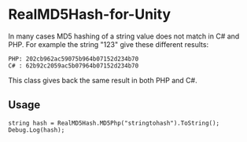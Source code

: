 # RealMD5Hash-for-Unity
In many cases MD5 hashing of a string value does not match in C# and PHP.
For example the string "123" give these different results:

```
PHP: 202cb962ac59075b964b07152d234b70
C# : 62b92c2059ac5b07964b07152d234b70
```

This class gives back the same result in both PHP and C#.

## Usage

```
string hash = RealMD5Hash.MD5Php("stringtohash").ToString();
Debug.Log(hash);
```
